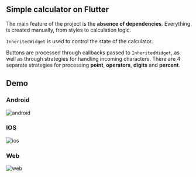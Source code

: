 ## Simple calculator on Flutter

The main feature of the project is the **absence of dependencies**. Everything is created
manually, from styles to calculation logic.

`InheritedWidget` is used to control the state of the calculator.

Buttons are processed through callbacks passed to `InheritedWidget`, as well as through strategies
for handling incoming characters. There are 4 separate strategies for processing **point**,
**operators**, **digits** and **percent**.

## Demo

### Android

![android](https://github.com/user-attachments/assets/2ddc2fb8-86e0-4918-8811-f0f9c698068e)

### IOS

![ios](https://github.com/user-attachments/assets/3ce926c4-b5fd-4d21-bbb0-044e3ef09300)


### Web

![web](https://github.com/user-attachments/assets/905f9ee1-1a33-44cc-ad2d-63b79ebd8d1c)



